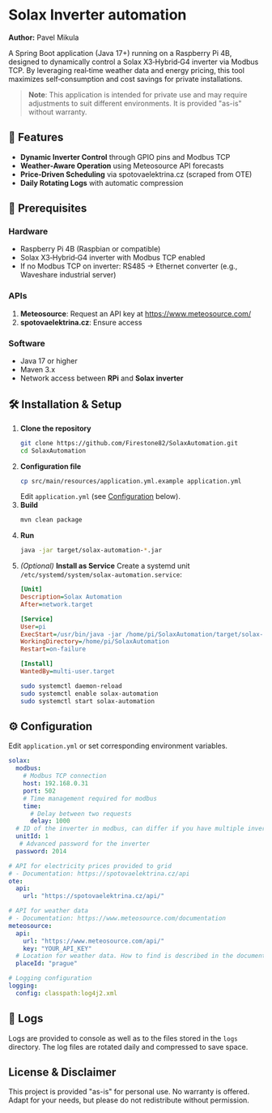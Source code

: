 # Solax Inverter automation
**Author:** Pavel Mikula

A Spring Boot application (Java 17+) running on a Raspberry Pi 4B, designed to dynamically control a Solax X3‑Hybrid‑G4 inverter via Modbus TCP. By leveraging real‑time weather data and energy pricing, this tool maximizes self‑consumption and cost savings for private installations.

> **Note**: This application is intended for private use and may require adjustments to suit different environments. It is provided "as-is" without warranty.

## 🚀 Features
- **Dynamic Inverter Control** through GPIO pins and Modbus TCP
- **Weather‑Aware Operation** using Meteosource API forecasts
- **Price‑Driven Scheduling** via spotovaelektrina.cz (scraped from OTE)
- **Daily Rotating Logs** with automatic compression

## 🧰 Prerequisites

### Hardware
- Raspberry Pi 4B (Raspbian or compatible)
- Solax X3‑Hybrid‑G4 inverter with Modbus TCP enabled
- If no Modbus TCP on inverter: RS485 → Ethernet converter (e.g., Waveshare industrial server)

### APIs
1. **Meteosource**: Request an API key at https://www.meteosource.com/
2. **spotovaelektrina.cz**: Ensure access

### Software
- Java 17 or higher
- Maven 3.x
- Network access between **RPi** and **Solax inverter**

## 🛠 Installation & Setup
1. **Clone the repository**
   ```bash
   git clone https://github.com/Firestone82/SolaxAutomation.git
   cd SolaxAutomation
   ```
2. **Configuration file**
   ```bash
   cp src/main/resources/application.yml.example application.yml
   ```
   Edit `application.yml` (see [Configuration](#configuration) below).
3. **Build**
   ```bash
   mvn clean package
   ```
4. **Run**
   ```bash
   java -jar target/solax-automation-*.jar
   ```
5. *(Optional)* **Install as Service**
   Create a systemd unit `/etc/systemd/system/solax-automation.service`:
   ```ini
   [Unit]
   Description=Solax Automation
   After=network.target

   [Service]
   User=pi
   ExecStart=/usr/bin/java -jar /home/pi/SolaxAutomation/target/solax-automation-*.jar
   WorkingDirectory=/home/pi/SolaxAutomation
   Restart=on-failure

   [Install]
   WantedBy=multi-user.target
   ```
   ```bash
   sudo systemctl daemon-reload
   sudo systemctl enable solax-automation
   sudo systemctl start solax-automation
   ```

## ⚙️ Configuration
Edit `application.yml` or set corresponding environment variables.
```yaml
solax:
  modbus:
    # Modbus TCP connection
    host: 192.168.0.31
    port: 502
    # Time management required for modbus
    time:
      # Delay between two requests
      delay: 1000
  # ID of the inverter in modbus, can differ if you have multiple inverters
  unitId: 1
   # Advanced password for the inverter
  password: 2014

# API for electricity prices provided to grid
# - Documentation: https://spotovaelektrina.cz/api
ote:
  api:
    url: "https://spotovaelektrina.cz/api/"

# API for weather data
# - Documentation: https://www.meteosource.com/documentation
meteosource:
  api:
    url: "https://www.meteosource.com/api/"
    key: "YOUR_API_KEY"
  # Location for weather data. How to find is described in the documentation
  placeId: "prague"

# Logging configuration
logging:
  config: classpath:log4j2.xml
```

## 📜 Logs
Logs are provided to console as well as to the files stored in the `logs` directory. The log files are rotated daily and compressed to save space.

## License & Disclaimer
This project is provided "as-is" for personal use. No warranty is offered. Adapt for your needs, but please do not redistribute without permission.